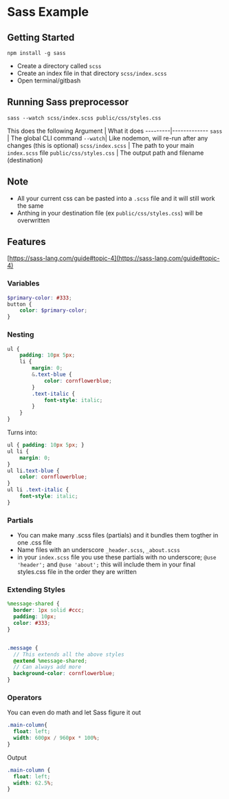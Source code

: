 # Sass Example

## Getting Started
`npm install -g sass`

* Create a directory called `scss`
* Create an index file in that directory `scss/index.scss`
* Open terminal/gitbash

## Running Sass preprocessor

`sass --watch scss/index.scss public/css/styles.css`

This does the following
Argument | What it does
---------|-------------
`sass`   | The global CLI command
`--watch`| Like nodemon, will re-run after any changes (this is optional)
`scss/index.scss` | The path to your main `index.scss` file
`public/css/styles.css` | The output path and filename (destination)

## Note
* All your current css can be pasted into a `.scss` file and it will still work the same
* Anthing in your destination file (ex `public/css/styles.css`) will be overwritten

## Features
[https://sass-lang.com/guide#topic-4](https://sass-lang.com/guide#topic-4)

### **Variables**
```scss
$primary-color: #333;
button {
    color: $primary-color;
}
```

### **Nesting**
```scss
ul {
    padding: 10px 5px;
    li {
        margin: 0;
        &.text-blue {
            color: cornflowerblue;
        }
        .text-italic {
            font-style: italic;
        }
    }
}
```
Turns into:
```scss
ul { padding: 10px 5px; }
ul li {
    margin: 0;
}
ul li.text-blue {
    color: cornflowerblue;
}
ul li .text-italic {
    font-style: italic;
}
```


### **Partials**
* You can make many .scss files (partials) and it bundles them togther in one .css file
* Name files with an underscore `_header.scss`, `_about.scss`
* in your `index.scss` file you use these partials with no underscore; `@use 'header';` and `@use 'about';` this will include them in your final styles.css file in the order they are written

### **Extending Styles**
```scss
%message-shared {
  border: 1px solid #ccc;
  padding: 10px;
  color: #333;
}


.message {
  // This extends all the above styles
  @extend %message-shared;
  // Can always add more
  background-color: cornflowerblue;
}
```

### Operators
You can even do math and let Sass figure it out
```scss
.main-column{
  float: left;
  width: 600px / 960px * 100%;
}
```
Output
```scss
.main-column {
  float: left;
  width: 62.5%;
}
```
